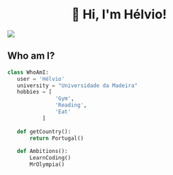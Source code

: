 <h1 align="center">
 👋 Hi, I'm Hélvio!
</h1>

<p align="left">
<img src="https://readme-typing-svg.herokuapp.com?size=26&duration=2500&lines=Software+Engineer" > 
</p>

 
 ## Who am I?
 ```python
 class WhoAmI:
 	user = 'Hélvio'
	university = "Universidade da Madeira"
	hobbies = [
				'Gym',
				'Reading',
				'Eat'
			]
	
	def getCountry():
		return Portugal()
	
	def Ambitions():
		LearnCoding()
		MrOlympia()
	
 ```
